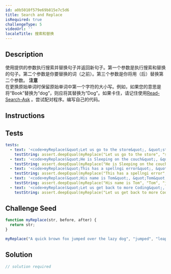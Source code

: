 ```yaml
---
id: a0b5010f579e69b815e7c5d6
title: Search and Replace
isRequired: true
challengeType: 5
videoUrl: ''
localeTitle: 搜索和替换
---
```


## Description
<section id="description">使用提供的参数执行搜索并替换句子并返回新句子。第一个参数是执行搜索和替换的句子。第二个参数是你要替换的词（之前）。第三个参数是你将用（后）替换第二个参数。 <strong>注意</strong> <br>在更换原始单词时保留原始单词中第一个字符的大小写。例如，如果您的意思是将“Book”替换为“dog”，则应将其替换为“Dog”。如果卡住，请记住使用<a href="http://forum.freecodecamp.org/t/how-to-get-help-when-you-are-stuck/19514" target="_blank">Read-Search-Ask</a> 。尝试配对程序。编写自己的代码。 </section>

## Instructions
<section id="instructions">
</section>

## Tests
<section id='tests'>

```yml
tests:
  - text: '<code>myReplace(&quot;Let us go to the store&quot;, &quot;store&quot;, &quot;mall&quot;)</code>应该返回“让我们去商场”。'
    testString: assert.deepEqual(myReplace("Let us go to the store", "store", "mall"), "Let us go to the mall", '<code>myReplace("Let us go to the store", "store", "mall")</code> should return "Let us go to the mall".');
  - text: '<code>myReplace(&quot;He is Sleeping on the couch&quot;, &quot;Sleeping&quot;, &quot;sitting&quot;)</code>应该回归“他正坐在沙发上”。'
    testString: assert.deepEqual(myReplace("He is Sleeping on the couch", "Sleeping", "sitting"), "He is Sitting on the couch", '<code>myReplace("He is Sleeping on the couch", "Sleeping", "sitting")</code> should return "He is Sitting on the couch".');
  - text: '<code>myReplace(&quot;This has a spellngi error&quot;, &quot;spellngi&quot;, &quot;spelling&quot;)</code>应该返回“这有一个拼写错误”。'
    testString: assert.deepEqual(myReplace("This has a spellngi error", "spellngi", "spelling"), "This has a spelling error", '<code>myReplace("This has a spellngi error", "spellngi", "spelling")</code> should return "This has a spelling error".');
  - text: '<code>myReplace(&quot;His name is Tom&quot;, &quot;Tom&quot;, &quot;john&quot;)</code>应该回归“他的名字是约翰”。'
    testString: assert.deepEqual(myReplace("His name is Tom", "Tom", "john"), "His name is John", '<code>myReplace("His name is Tom", "Tom", "john")</code> should return "His name is John".');
  - text: '<code>myReplace(&quot;Let us get back to more Coding&quot;, &quot;Coding&quot;, &quot;algorithms&quot;)</code>应该返回“让我们回到更多算法”。'
    testString: assert.deepEqual(myReplace("Let us get back to more Coding", "Coding", "algorithms"), "Let us get back to more Algorithms", '<code>myReplace("Let us get back to more Coding", "Coding", "algorithms")</code> should return "Let us get back to more Algorithms".');

```

</section>

## Challenge Seed
<section id='challengeSeed'>

<div id='js-seed'>

```js
function myReplace(str, before, after) {
  return str;
}

myReplace("A quick brown fox jumped over the lazy dog", "jumped", "leaped");

```

</div>



</section>

## Solution
<section id='solution'>

```js
// solution required
```
</section>
